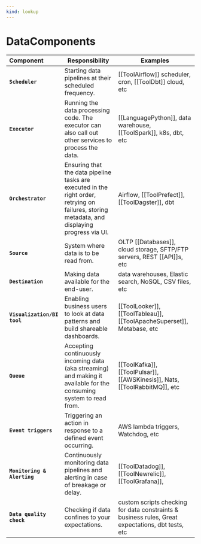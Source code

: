 ```yaml
---
kind: lookup
---
```

# DataComponents 

| Component | Responsibility | Examples |
| :-- | --- | --- |
| **`Scheduler`** | Starting data pipelines at their scheduled frequency. | [[ToolAirflow]] scheduler, cron, [[ToolDbt]] cloud, etc |
| **`Executor`** | Running the data processing code. The executor can also call out other services to process the data. | [[LanguagePython]], data warehouse, [[ToolSpark]], k8s, dbt, etc |
| **`Orchestrator`** | Ensuring that the data pipeline tasks are executed in the right order, retrying on failures, storing metadata, and displaying progress via UI. | Airflow, [[ToolPrefect]], [[ToolDagster]], dbt |
| **`Source`** | System where data is to be read from. | OLTP [[Databases]], cloud storage, SFTP/FTP servers, REST [[API]]s, etc |
| **`Destination`** | Making data available for the end-user. | data warehouses, Elastic search, NoSQL, CSV files, etc |
| **`Visualization/BI tool`** | Enabling business users to look at data patterns and build shareable dashboards. | [[ToolLooker]], [[ToolTableau]], [[ToolApacheSuperset]], Metabase, etc |
| **`Queue`** | Accepting continuously incoming data (aka streaming) and making it available for the consuming system to read from. | [[ToolKafka]], [[ToolPulsar]], [[AWSKinesis]], Nats, [[ToolRabbitMQ]], etc |
| **`Event triggers`** | Triggering an action in response to a defined event occurring. | AWS lambda triggers, Watchdog, etc |
| **`Monitoring & Alerting`** | Continuously monitoring data pipelines and alerting in case of breakage or delay. | [[ToolDatadog]], [[ToolNewrelic]], [[ToolGrafana]], |
| **`Data quality check`** | Checking if data confines to your expectations. | custom scripts checking for data constraints & business rules, Great expectations, dbt tests, etc |
